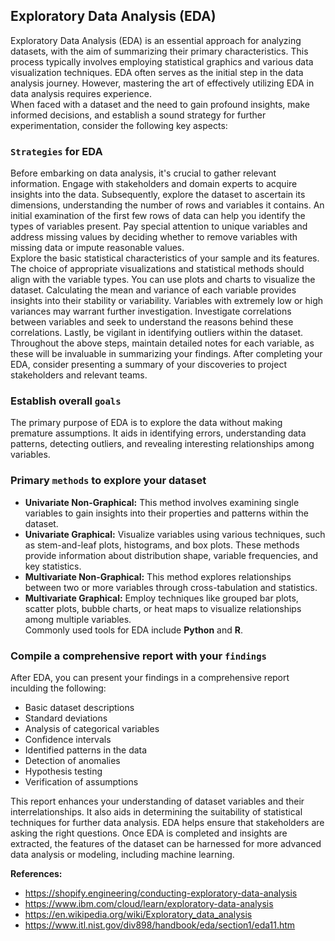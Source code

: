 ## **Exploratory Data Analysis (EDA)**

Exploratory Data Analysis (EDA) is an essential approach for analyzing datasets, with the aim of summarizing their primary characteristics. This process typically involves employing statistical graphics and various data visualization techniques. EDA often serves as the initial step in the data analysis journey. However, mastering the art of effectively utilizing EDA in data analysis requires experience.    
When faced with a dataset and the need to gain profound insights, make informed decisions, and establish a sound strategy for further experimentation, consider the following key aspects:    
### __`Strategies`__ for EDA    
Before embarking on data analysis, it's crucial to gather relevant information. Engage with stakeholders and domain experts to acquire insights into the data. Subsequently, explore the dataset to ascertain its dimensions, understanding the number of rows and variables it contains. An initial examination of the first few rows of data can help you identify the types of variables present. Pay special attention to unique variables and address missing values by deciding whether to remove variables with missing data or impute reasonable values.    
Explore the basic statistical characteristics of your sample and its features. The choice of appropriate visualizations and statistical methods should align with the variable types. You can use plots and charts to visualize the dataset. Calculating the mean and variance of each variable provides insights into their stability or variability. Variables with extremely low or high variances may warrant further investigation. Investigate correlations between variables and seek to understand the reasons behind these correlations. Lastly, be vigilant in identifying outliers within the dataset.    
Throughout the above steps, maintain detailed notes for each variable, as these will be invaluable in summarizing your findings. After completing your EDA, consider presenting a summary of your discoveries to project stakeholders and relevant teams.      
### Establish overall __`goals`__      
The primary purpose of EDA is to explore the data without making premature assumptions. It aids in identifying errors, understanding data patterns, detecting outliers, and revealing interesting relationships among variables.      
### Primary __`methods`__ to explore your dataset    
  + **Univariate Non-Graphical:** This method involves examining single variables to gain insights into their properties and patterns within the dataset.  
  + **Univariate Graphical:** Visualize variables using various techniques, such as stem-and-leaf plots, histograms, and box plots. These methods provide information about distribution shape, variable frequencies, and key statistics.  
  + **Multivariate Non-Graphical:** This method explores relationships between two or more variables through cross-tabulation and statistics.  
  + **Multivariate Graphical:** Employ techniques like grouped bar plots, scatter plots, bubble charts, or heat maps to visualize relationships among multiple variables.  
Commonly used tools for EDA include **Python** and **R**.  
### Compile a comprehensive report with your __`findings`__
After EDA, you can present your findings in a comprehensive report inculding the following: 
  + Basic dataset descriptions  
  + Standard deviations  
  + Analysis of categorical variables  
  + Confidence intervals  
  + Identified patterns in the data  
  + Detection of anomalies  
  + Hypothesis testing  
  + Verification of assumptions

This report enhances your understanding of dataset variables and their interrelationships. It also aids in determining the suitability of statistical techniques for further data analysis. EDA helps ensure that stakeholders are asking the right questions. Once EDA is completed and insights are extracted, the features of the dataset can be harnessed for more advanced data analysis or modeling, including machine learning.  

**References:** 
- https://shopify.engineering/conducting-exploratory-data-analysis  
- https://www.ibm.com/cloud/learn/exploratory-data-analysis  
- https://en.wikipedia.org/wiki/Exploratory_data_analysis  
- https://www.itl.nist.gov/div898/handbook/eda/section1/eda11.htm

 
